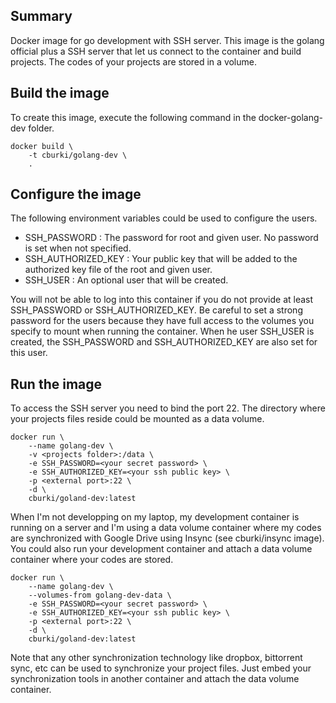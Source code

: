 Summary
-------

Docker image for go development with SSH server. This image is the golang official
plus a SSH server that let us connect to the container and build projects. The
codes of your projects are stored in a volume.


Build the image
---------------

To create this image, execute the following command in the docker-golang-dev
folder.

    docker build \
        -t cburki/golang-dev \
        .


Configure the image
-------------------

The following environment variables could be used to configure the users.

 - SSH_PASSWORD : The password for root and given user. No password is set when not specified.
 - SSH_AUTHORIZED_KEY : Your public key that will be added to the authorized key file of the root and given user.
 - SSH_USER : An optional user that will be created.
 
You will not be able to log into this container if you do not provide at
least SSH_PASSWORD or SSH_AUTHORIZED_KEY. Be careful to set a strong password
for the users because they have full access to the volumes you specify to mount
when running the container. When he user SSH_USER is created, the SSH_PASSWORD
and SSH_AUTHORIZED_KEY are also set for this user.
 

Run the image
-------------

To access the SSH server you need to bind the port 22. The directory where your
projects files reside could be mounted as a data volume.

    docker run \
        --name golang-dev \
        -v <projects folder>:/data \
        -e SSH_PASSWORD=<your secret password> \
        -e SSH_AUTHORIZED_KEY=<your ssh public key> \
        -p <external port>:22 \
		-d \
        cburki/goland-dev:latest

When I'm not developping on my laptop, my development container is running on a
server and I'm using a data volume container where my codes are synchronized with
Google Drive using Insync (see cburki/insync image). You could also run your
development container and attach a data volume container where your codes are
stored.

    docker run \
        --name golang-dev \
        --volumes-from golang-dev-data \
        -e SSH_PASSWORD=<your secret password> \
        -e SSH_AUTHORIZED_KEY=<your ssh public key> \
        -p <external port>:22 \
		-d \
        cburki/goland-dev:latest

Note that any other synchronization technology like dropbox, bittorrent sync, etc
can be used to synchronize your project files. Just embed your synchronization
tools in another container and attach the data volume container.